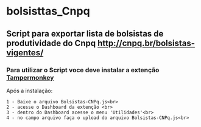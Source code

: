 # bolsisttas_Cnpq

## Script para exportar lista de bolsistas de produtividade do Cnpq http://cnpq.br/bolsistas-vigentes/

### Para utilizar o Script voce deve instalar a extenção <a href="https://tampermonkey.net/" >Tampermonkey</a>

Após a instalação:<br>

    1 - Baixe o arquivo Bolsistas-CNPq.js<br>
    2 - acesse o Dashboard da extenção <br>
    3 - dentro do Dashboard acesse o menu 'Utilidades'<br>
    4 - no campo arquivo faça o upload do arquivo Bolsistas-CNPq.js<br>
